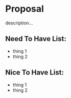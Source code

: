 # Proposal

description...

## Need To Have List:
- thing 1
- thing 2

## Nice To Have List:
- thing 1
- thing 2
